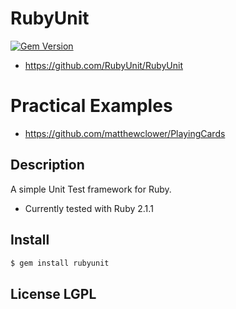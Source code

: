 RubyUnit
========

[![Gem Version](https://badge.fury.io/rb/rubyunit@2x.png)](http://badge.fury.io/rb/rubyunit)

<!-- This isn't up yet...
* http://rubyunit.github.io/ -->

* https://github.com/RubyUnit/RubyUnit


# Practical Examples
* https://github.com/matthewclower/PlayingCards

## Description

A simple Unit Test framework for Ruby.
- Currently tested with Ruby 2.1.1

## Install

```bash
$ gem install rubyunit
```

## License LGPL
